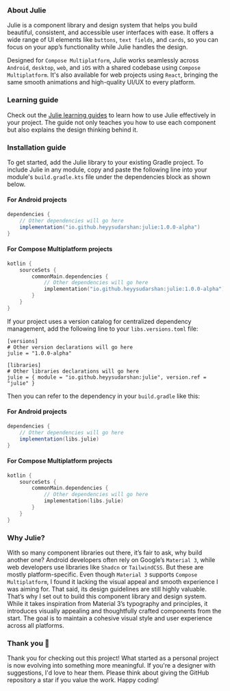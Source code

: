 ### About Julie

Julie is a component library and design system that helps you build beautiful, consistent, and
accessible user interfaces with ease. It offers a wide range of UI elements like `buttons`, `text
fields`, and `cards`, so you can focus on your app’s functionality while Julie handles the design.

Designed for `Compose Multiplatform`, Julie works seamlessly across `Android`, `desktop`, `web`, and
`iOS` with a shared codebase using `Compose Multiplatform`. It's also available for web projects
using `React`, bringing the same smooth animations and high-quality UI/UX to every platform.

### Learning guide

Check out the [Julie learning guides](http://heyysudarshan.github.io/julie/learn-julie) to learn how
to use Julie effectively in your project. The guide not only teaches you how to use each component
but also explains the design thinking behind it.

### Installation guide

To get started, add the Julie library to your existing Gradle project. To include Julie in any
module, copy and paste the following line into your module's `build.gradle.kts` file under the
dependencies block as shown below.

#### For Android projects

```groovy
dependencies {
    // Other dependencies will go here
    implementation("io.github.heyysudarshan:julie:1.0.0-alpha")
}
```

#### For Compose Multiplatform projects

```kotlin
kotlin {
    sourceSets {
        commonMain.dependencies {
            // Other dependencies will go here
            implementation("io.github.heyysudarshan:julie:1.0.0-alpha")
        }
    }
}  
```

If your project uses a version catalog for centralized dependency management, add the following line
to your `libs.versions.toml` file:

```
[versions]
# Other version declarations will go here
julie = "1.0.0-alpha"

[libraries]
# Other libraries declarations will go here
julie = { module = "io.github.heyysudarshan:julie", version.ref = "julie" }
```

Then you can refer to the dependency in your `build.gradle` like this:

#### For Android projects

```groovy
dependencies {
    // Other dependencies will go here
    implementation(libs.julie)
}
```

#### For Compose Multiplatform projects

```kotlin
kotlin {
    sourceSets {
        commonMain.dependencies {
            // Other dependencies will go here
            implementation(libs.julie)
        }
    }
}  
```

### Why Julie?

With so many component libraries out there, it’s fair to ask, why build another one? Android
developers often rely on Google’s `Material 3`, while web developers use libraries like `Shadcn` or
`TailwindCSS`. But these are mostly platform-specific. Even though `Material 3` supports
`Compose Multiplatform`, I found it lacking the visual appeal and smooth experience I was aiming
for. That said, its design guidelines are still highly valuable. That’s why I set out to build this
component library and design system. While it takes inspiration from Material 3’s typography and
principles, it introduces visually appealing and thoughtfully crafted components from the start. The
goal is to maintain a cohesive visual style and user experience across all platforms.

### Thank you 🙌

Thank you for checking out this project! What started as a personal project is now evolving into
something more meaningful. If you're a designer with suggestions, I'd love to hear them. Please
think about giving the GitHub repository a star if you value the work. Happy coding!